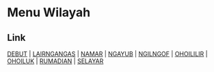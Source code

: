 # Menu Wilayah

## Link

[DEBUT](https://github.com/gigit-pemilu/pemilu-2024-81-maluku/tree/main/pileg-dpr/hitung-suara/sub/81-maluku/sub/02-maluku-tenggara/sub/15-manyeuw/sub/2002-debut)
 | 
[LAIRNGANGAS](https://github.com/gigit-pemilu/pemilu-2024-81-maluku/tree/main/pileg-dpr/hitung-suara/sub/81-maluku/sub/02-maluku-tenggara/sub/15-manyeuw/sub/2006-lairngangas)
 | 
[NAMAR](https://github.com/gigit-pemilu/pemilu-2024-81-maluku/tree/main/pileg-dpr/hitung-suara/sub/81-maluku/sub/02-maluku-tenggara/sub/15-manyeuw/sub/2003-namar)
 | 
[NGAYUB](https://github.com/gigit-pemilu/pemilu-2024-81-maluku/tree/main/pileg-dpr/hitung-suara/sub/81-maluku/sub/02-maluku-tenggara/sub/15-manyeuw/sub/2009-ngayub)
 | 
[NGILNGOF](https://github.com/gigit-pemilu/pemilu-2024-81-maluku/tree/main/pileg-dpr/hitung-suara/sub/81-maluku/sub/02-maluku-tenggara/sub/15-manyeuw/sub/2004-ngilngof)
 | 
[OHOILILIR](https://github.com/gigit-pemilu/pemilu-2024-81-maluku/tree/main/pileg-dpr/hitung-suara/sub/81-maluku/sub/02-maluku-tenggara/sub/15-manyeuw/sub/2008-ohoililir)
 | 
[OHOILUK](https://github.com/gigit-pemilu/pemilu-2024-81-maluku/tree/main/pileg-dpr/hitung-suara/sub/81-maluku/sub/02-maluku-tenggara/sub/15-manyeuw/sub/2007-ohoiluk)
 | 
[RUMADIAN](https://github.com/gigit-pemilu/pemilu-2024-81-maluku/tree/main/pileg-dpr/hitung-suara/sub/81-maluku/sub/02-maluku-tenggara/sub/15-manyeuw/sub/2001-rumadian)
 | 
[SELAYAR](https://github.com/gigit-pemilu/pemilu-2024-81-maluku/tree/main/pileg-dpr/hitung-suara/sub/81-maluku/sub/02-maluku-tenggara/sub/15-manyeuw/sub/2005-selayar)

